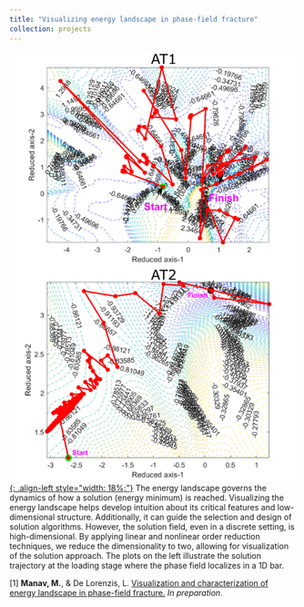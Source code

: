 ```yaml
---
title: "Visualizing energy landscape in phase-field fracture"
collection: projects
---
```


[![styled-image](/images/Optimizer_path_at_localization_1Dbar.jpg){: .align-left style="width: 18%;"}](/images/Optimizer_path_at_localization_1Dbar.jpg) The energy landscape governs the dynamics of how a solution (energy minimum) is reached. Visualizing the energy landscape helps develop intuition about its critical features and low-dimensional structure. Additionally, it can guide the selection and design of solution algorithms. However, the solution field, even in a discrete setting, is high-dimensional. By applying linear and nonlinear order reduction techniques, we reduce the dimensionality to two, allowing for visualization of the solution approach. The plots on the left illustrate the solution trajectory at the loading stage where the phase field localizes in a 1D bar.
  
[1] **Manav, M.**, & De Lorenzis, L. <u>Visualization and characterization of energy landscape in phase-field fracture.</u> *In preparation*.
